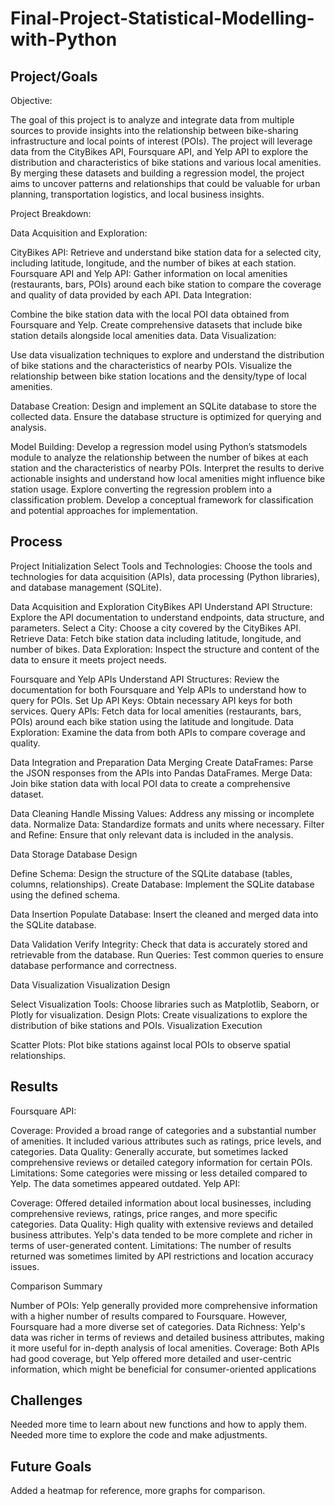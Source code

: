 # Final-Project-Statistical-Modelling-with-Python

## Project/Goals
Objective:

The goal of this project is to analyze and integrate data from multiple sources to provide insights into the relationship between bike-sharing infrastructure and local points of interest (POIs). The project will leverage data from the CityBikes API, Foursquare API, and Yelp API to explore the distribution and characteristics of bike stations and various local amenities. By merging these datasets and building a regression model, the project aims to uncover patterns and relationships that could be valuable for urban planning, transportation logistics, and local business insights.

Project Breakdown:

Data Acquisition and Exploration:

CityBikes API: Retrieve and understand bike station data for a selected city, including latitude, longitude, and the number of bikes at each station.
Foursquare API and Yelp API: Gather information on local amenities (restaurants, bars, POIs) around each bike station to compare the coverage and quality of data provided by each API.
Data Integration:

Combine the bike station data with the local POI data obtained from Foursquare and Yelp.
Create comprehensive datasets that include bike station details alongside local amenities data.
Data Visualization:

Use data visualization techniques to explore and understand the distribution of bike stations and the characteristics of nearby POIs.
Visualize the relationship between bike station locations and the density/type of local amenities.

Database Creation:
Design and implement an SQLite database to store the collected data.
Ensure the database structure is optimized for querying and analysis.

Model Building:
Develop a regression model using Python’s statsmodels module to analyze the relationship between the number of bikes at each station and the characteristics of nearby POIs.
Interpret the results to derive actionable insights and understand how local amenities might influence bike station usage.
Explore converting the regression problem into a classification problem.
Develop a conceptual framework for classification and potential approaches for implementation.

## Process
Project Initialization
Select Tools and Technologies: Choose the tools and technologies for data acquisition (APIs), data processing (Python libraries), and database management (SQLite).

Data Acquisition and Exploration
CityBikes API
Understand API Structure: Explore the API documentation to understand endpoints, data structure, and parameters.
Select a City: Choose a city covered by the CityBikes API.
Retrieve Data: Fetch bike station data including latitude, longitude, and number of bikes.
Data Exploration: Inspect the structure and content of the data to ensure it meets project needs.

Foursquare and Yelp APIs
Understand API Structures: Review the documentation for both Foursquare and Yelp APIs to understand how to query for POIs.
Set Up API Keys: Obtain necessary API keys for both services.
Query APIs: Fetch data for local amenities (restaurants, bars, POIs) around each bike station using the latitude and longitude.
Data Exploration: Examine the data from both APIs to compare coverage and quality.

Data Integration and Preparation
Data Merging
Create DataFrames: Parse the JSON responses from the APIs into Pandas DataFrames.
Merge Data: Join bike station data with local POI data to create a comprehensive dataset.

Data Cleaning
Handle Missing Values: Address any missing or incomplete data.
Normalize Data: Standardize formats and units where necessary.
Filter and Refine: Ensure that only relevant data is included in the analysis.

Data Storage
Database Design

Define Schema: Design the structure of the SQLite database (tables, columns, relationships).
Create Database: Implement the SQLite database using the defined schema.

Data Insertion
Populate Database: Insert the cleaned and merged data into the SQLite database.

Data Validation
Verify Integrity: Check that data is accurately stored and retrievable from the database.
Run Queries: Test common queries to ensure database performance and correctness.

Data Visualization
Visualization Design

Select Visualization Tools: Choose libraries such as Matplotlib, Seaborn, or Plotly for visualization.
Design Plots: Create visualizations to explore the distribution of bike stations and POIs.
Visualization Execution

Scatter Plots: Plot bike stations against local POIs to observe spatial relationships.


## Results


Foursquare API:

Coverage: Provided a broad range of categories and a substantial number of amenities. It included various attributes such as ratings, price levels, and categories.
Data Quality: Generally accurate, but sometimes lacked comprehensive reviews or detailed category information for certain POIs.
Limitations: Some categories were missing or less detailed compared to Yelp. The data sometimes appeared outdated.
Yelp API:

Coverage: Offered detailed information about local businesses, including comprehensive reviews, ratings, price ranges, and more specific categories.
Data Quality: High quality with extensive reviews and detailed business attributes. Yelp's data tended to be more complete and richer in terms of user-generated content.
Limitations: The number of results returned was sometimes limited by API restrictions and location accuracy issues.

Comparison Summary

Number of POIs: Yelp generally provided more comprehensive information with a higher number of results compared to Foursquare. However, Foursquare had a more diverse set of categories.
Data Richness: Yelp's data was richer in terms of reviews and detailed business attributes, making it more useful for in-depth analysis of local amenities.
Coverage: Both APIs had good coverage, but Yelp offered more detailed and user-centric information, which might be beneficial for consumer-oriented applications

## Challenges 
Needed more time to learn about new functions and how to apply them. Needed more time to explore the code and make adjustments.

## Future Goals
Added a heatmap for reference, more graphs for comparison.
